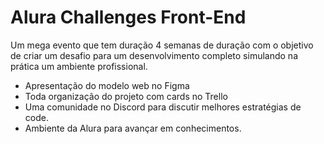 # Alura Challenges Front-End
Um mega evento que tem duração 4 semanas de duração com o objetivo de criar um desafio para um desenvolvimento completo simulando na prática um ambiente profissional.

- Apresentação do modelo web no Figma
- Toda organização do projeto com cards no Trello
- Uma comunidade no Discord para discutir melhores estratégias de code.
- Ambiente da Alura para avançar em conhecimentos.
